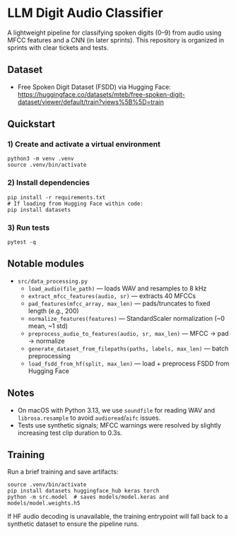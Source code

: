 # LLM Digit Audio Classifier

A lightweight pipeline for classifying spoken digits (0–9) from audio using MFCC features and a CNN (in later sprints). This repository is organized in sprints with clear tickets and tests.

## Dataset
- Free Spoken Digit Dataset (FSDD) via Hugging Face: https://huggingface.co/datasets/mteb/free-spoken-digit-dataset/viewer/default/train?views%5B%5D=train

## Quickstart

### 1) Create and activate a virtual environment
```
python3 -m venv .venv
source .venv/bin/activate
```

### 2) Install dependencies
```
pip install -r requirements.txt
# If loading from Hugging Face within code:
pip install datasets
```

### 3) Run tests
```
pytest -q
```

## Notable modules
- `src/data_processing.py`
  - `load_audio(file_path)` — loads WAV and resamples to 8 kHz
  - `extract_mfcc_features(audio, sr)` — extracts 40 MFCCs
  - `pad_features(mfcc_array, max_len)` — pads/truncates to fixed length (e.g., 200)
  - `normalize_features(features)` — StandardScaler normalization (~0 mean, ~1 std)
  - `preprocess_audio_to_features(audio, sr, max_len)` — MFCC → pad → normalize
  - `generate_dataset_from_filepaths(paths, labels, max_len)` — batch preprocessing
  - `load_fsdd_from_hf(split, max_len)` — load + preprocess FSDD from Hugging Face

## Notes
- On macOS with Python 3.13, we use `soundfile` for reading WAV and `librosa.resample` to avoid `audioread`/`aifc` issues.
- Tests use synthetic signals; MFCC warnings were resolved by slightly increasing test clip duration to 0.3s.

## Training
Run a brief training and save artifacts:
```
source .venv/bin/activate
pip install datasets huggingface_hub keras torch
python -m src.model  # saves models/model.keras and models/model.weights.h5
```
If HF audio decoding is unavailable, the training entrypoint will fall back to a synthetic dataset to ensure the pipeline runs.
